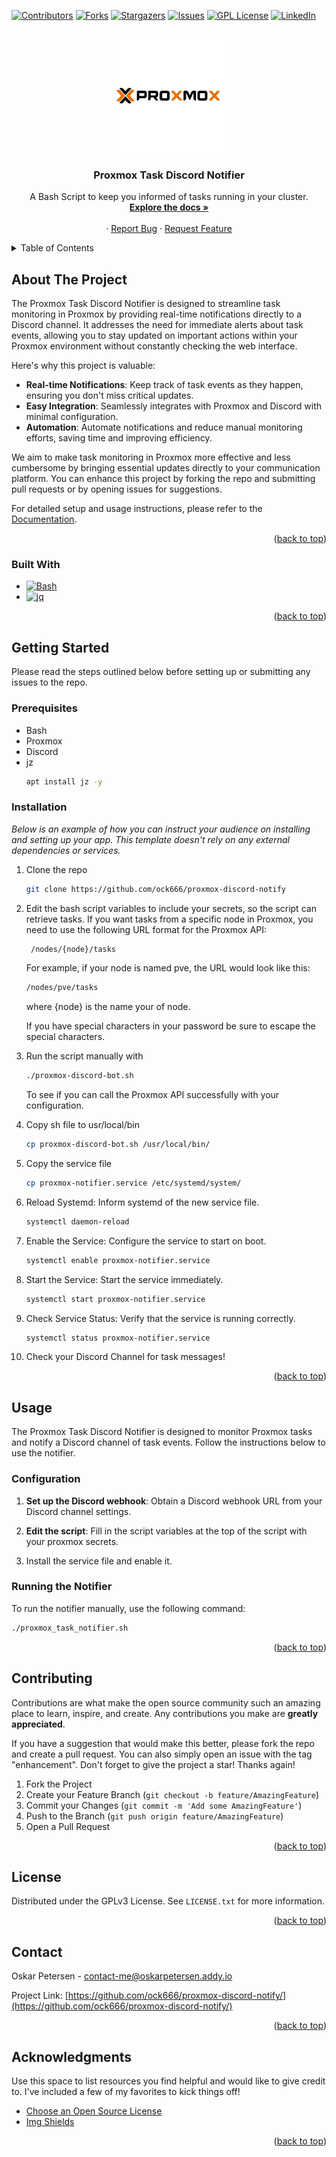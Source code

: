 <!-- Improved compatibility of back to top link: See: https://github.com/othneildrew/Best-README-Template/pull/73 -->
<a id="readme-top"></a>
<!--
*** Thanks for checking out the Best-README-Template. If you have a suggestion
*** that would make this better, please fork the repo and create a pull request
*** or simply open an issue with the tag "enhancement".
*** Don't forget to give the project a star!
*** Thanks again! Now go create something AMAZING! :D
-->



<!-- PROJECT SHIELDS -->
<!--
*** I'm using markdown "reference style" links for readability.
*** Reference links are enclosed in brackets [ ] instead of parentheses ( ).
*** See the bottom of this document for the declaration of the reference variables
*** for contributors-url, forks-url, etc. This is an optional, concise syntax you may use.
*** https://www.markdownguide.org/basic-syntax/#reference-style-links
-->
[![Contributors][contributors-shield]][contributors-url]
[![Forks][forks-shield]][forks-url]
[![Stargazers][stars-shield]][stars-url]
[![Issues][issues-shield]][issues-url]
[![GPL License][license-shield]][license-url]
[![LinkedIn][linkedin-shield]][linkedin-url]



<!-- PROJECT LOGO -->
<br />
<div align="center">
  <a href="https://github.com/ock666/proxmox-discord-notify">
    <img src="images/proxmox.svg" alt="Logo" width=180 length=180>
  </a>

  <h3 align="center">Proxmox Task Discord Notifier</h3>

  <p align="center">
    A Bash Script to keep you informed of tasks running in your cluster.
    <br />
    <a href="https://github.com/ock666/proxmox-discord-notify"><strong>Explore the docs »</strong></a>
    <br />
    <br />
    ·
    <a href="https://github.com/ock666/proxmox-discord-notify/issues/new?labels=bug&template=bug-report---.md">Report Bug</a>
    ·
    <a href="https://github.com/ock666/proxmox-discord-notify/issues/new?labels=enhancement&template=feature-request---.md">Request Feature</a>
  </p>
</div>



<!-- TABLE OF CONTENTS -->
<details>
  <summary>Table of Contents</summary>
  <ol>
    <li>
      <a href="#about-the-project">About The Project</a>
      <ul>
        <li><a href="#built-with">Built With</a></li>
      </ul>
    </li>
    <li>
      <a href="#getting-started">Getting Started</a>
      <ul>
        <li><a href="#prerequisites">Prerequisites</a></li>
        <li><a href="#installation">Installation</a></li>
      </ul>
    </li>
    <li><a href="#usage">Usage</a></li>
    <li><a href="#contributing">Contributing</a></li>
    <li><a href="#license">License</a></li>
    <li><a href="#contact">Contact</a></li>
    <li><a href="#acknowledgments">Acknowledgments</a></li>
  </ol>
</details>



<!-- ABOUT THE PROJECT -->
## About The Project

The Proxmox Task Discord Notifier is designed to streamline task monitoring in Proxmox by providing real-time notifications directly to a Discord channel. It addresses the need for immediate alerts about task events, allowing you to stay updated on important actions within your Proxmox environment without constantly checking the web interface.

Here's why this project is valuable:
* **Real-time Notifications**: Keep track of task events as they happen, ensuring you don't miss critical updates.
* **Easy Integration**: Seamlessly integrates with Proxmox and Discord with minimal configuration.
* **Automation**: Automate notifications and reduce manual monitoring efforts, saving time and improving efficiency.

We aim to make task monitoring in Proxmox more effective and less cumbersome by bringing essential updates directly to your communication platform. You can enhance this project by forking the repo and submitting pull requests or by opening issues for suggestions.

For detailed setup and usage instructions, please refer to the [Documentation](https://github.com/your_username/proxmox-task-notifier/wiki).

<p align="right">(<a href="#readme-top">back to top</a>)</p>



### Built With

* [![Bash][Bash-logo]](https://www.gnu.org/software/bash/)
* [![jq][jq-logo]](https://stedolan.github.io/jq/)

<p align="right">(<a href="#readme-top">back to top</a>)</p>



<!-- GETTING STARTED -->
## Getting Started

Please read the steps outlined below before setting up or submitting any issues to the repo.

### Prerequisites

* Bash
* Proxmox
* Discord
* jz
  ```sh
  apt install jz -y
  ```

### Installation

_Below is an example of how you can instruct your audience on installing and setting up your app. This template doesn't rely on any external dependencies or services._

1. Clone the repo
   ```sh
   git clone https://github.com/ock666/proxmox-discord-notify
   ```
2. Edit the bash script variables to include your secrets, so the script can retrieve tasks. If you want tasks from a specific node in Proxmox, you need to use the following URL format for the Proxmox API:
   ```sh
    /nodes/{node}/tasks
   ```
   For example, if your node is named pve, the URL would look like this:
   ```sh
   /nodes/pve/tasks
   ```
   where {node} is the name your of node.
   
   If you have special characters in your password be sure to escape the special characters.
3. Run the script manually with
   ```sh
   ./proxmox-discord-bot.sh
   ```
   To see if you can call the Proxmox API successfully with your configuration.     
2. Copy sh file to usr/local/bin
   ```sh
   cp proxmox-discord-bot.sh /usr/local/bin/
   ```
3. Copy the service file
   ```sh
   cp proxmox-notifier.service /etc/systemd/system/
   ```
4. Reload Systemd: Inform systemd of the new service file.
   ```sh
   systemctl daemon-reload
   ```
5. Enable the Service: Configure the service to start on boot.
   ```sh
   systemctl enable proxmox-notifier.service
   ```
6. Start the Service: Start the service immediately.
   ```sh
   systemctl start proxmox-notifier.service
   ```
7. Check Service Status: Verify that the service is running correctly.
   ```sh
   systemctl status proxmox-notifier.service
   ```
8. Check your Discord Channel for task messages!

<p align="right">(<a href="#readme-top">back to top</a>)</p>



<!-- USAGE EXAMPLES -->
## Usage

The Proxmox Task Discord Notifier is designed to monitor Proxmox tasks and notify a Discord channel of task events. Follow the instructions below to use the notifier.

### Configuration

1. **Set up the Discord webhook**: Obtain a Discord webhook URL from your Discord channel settings.

2. **Edit the script**: Fill in the script variables at the top of the script with your proxmox secrets.

3. Install the service file and enable it.
### Running the Notifier

To run the notifier manually, use the following command:

```bash
./proxmox_task_notifier.sh
```
<p align="right">(<a href="#readme-top">back to top</a>)</p>



<!-- CONTRIBUTING -->
## Contributing

Contributions are what make the open source community such an amazing place to learn, inspire, and create. Any contributions you make are **greatly appreciated**.

If you have a suggestion that would make this better, please fork the repo and create a pull request. You can also simply open an issue with the tag "enhancement".
Don't forget to give the project a star! Thanks again!

1. Fork the Project
2. Create your Feature Branch (`git checkout -b feature/AmazingFeature`)
3. Commit your Changes (`git commit -m 'Add some AmazingFeature'`)
4. Push to the Branch (`git push origin feature/AmazingFeature`)
5. Open a Pull Request

<p align="right">(<a href="#readme-top">back to top</a>)</p>



<!-- LICENSE -->
## License

Distributed under the GPLv3 License. See `LICENSE.txt` for more information.

<p align="right">(<a href="#readme-top">back to top</a>)</p>



<!-- CONTACT -->
## Contact

Oskar Petersen - contact-me@oskarpetersen.addy.io

Project Link: [https://github.com/ock666/proxmox-discord-notify/](https://github.com/ock666/proxmox-discord-notify/)

<p align="right">(<a href="#readme-top">back to top</a>)</p>



<!-- ACKNOWLEDGMENTS -->
## Acknowledgments

Use this space to list resources you find helpful and would like to give credit to. I've included a few of my favorites to kick things off!

* [Choose an Open Source License](https://choosealicense.com)
* [Img Shields](https://shields.io)


<p align="right">(<a href="#readme-top">back to top</a>)</p>



<!-- MARKDOWN LINKS & IMAGES -->
<!-- https://www.markdownguide.org/basic-syntax/#reference-style-links -->
[contributors-shield]: https://img.shields.io/github/contributors/ock666/proxmox-discord-notify.svg?style=for-the-badge
[contributors-url]: https://github.com/ock666/proxmox-discord-notify/graphs/contributors
[forks-shield]: https://img.shields.io/github/forks/ock666/proxmox-discord-notify.svg?style=for-the-badge
[forks-url]: https://github.com/ock666/proxmox-discord-notify/network/members
[stars-shield]: https://img.shields.io/github/stars/ock666/proxmox-discord-notify.svg?style=for-the-badge
[stars-url]: https://github.com/ock666/proxmox-discord-notify/stargazers
[issues-shield]: https://img.shields.io/github/issues/ock666/proxmox-discord-notify.svg?style=for-the-badge
[issues-url]: https://github.com/ock666/proxmox-discord-notify/issues
[license-shield]: https://img.shields.io/github/license/ock666/proxmox-discord-notify.svg?style=for-the-badge
[license-url]: https://github.com/ock666/proxmox-discord-notify/blob/master/LICENSE.txt
[linkedin-shield]: https://img.shields.io/badge/-LinkedIn-black.svg?style=for-the-badge&logo=linkedin&colorB=555
[linkedin-url]: https://www.linkedin.com/in/oskar-petersen-39a849185/
[Bash-logo]: https://img.shields.io/badge/-Bash-4EAA25?style=for-the-badge&logo=gnu-bash&logoColor=white
[jq-logo]: https://img.shields.io/badge/-jq-1E9A2D?style=for-the-badge&logo=jq&logoColor=white


